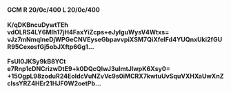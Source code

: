 #### GCM R 20/0c/400 L 20/0c/400
**K/qDKBncuDywtTEh**<br/>**vdOLRS4LY6MIh17jH4FaxYiZcps+eJyIguWysV4Wtxs=**<br/>**vJz7mNmqIneDjWPGeCNVEyseGbpavvpiXSM7QiXfeIFd4YUQnxUki2fGUR95CexosfGj5obJXftp6Gg1...**<br/><br/>
**FsUl0JKSy9kB8YCt**<br/>**e7Rnp1cDNCrizwDtE9+k0DQcQlwJ3uImtJIwpK6Xsy0=**<br/>**+15OgpL98zoduR24EoIdcVuNZvVc9s0iMCRX7kwtuUvSquVXHXaUwXnZclssYRZ4HEr21HJF0W2oetPb...**